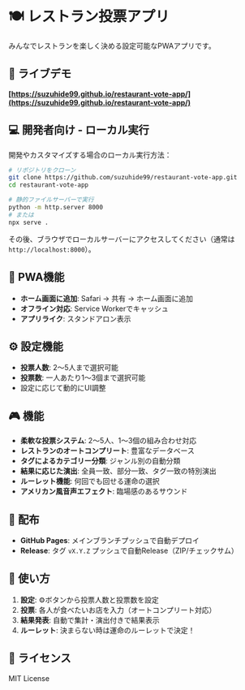 # 🍽️ レストラン投票アプリ

みんなでレストランを楽しく決める設定可能なPWAアプリです。

## 🌟 ライブデモ

**[https://suzuhide99.github.io/restaurant-vote-app/](https://suzuhide99.github.io/restaurant-vote-app/)**

## 💻 開発者向け - ローカル実行

開発やカスタマイズする場合のローカル実行方法：

```bash
# リポジトリをクローン
git clone https://github.com/suzuhide99/restaurant-vote-app.git
cd restaurant-vote-app

# 静的ファイルサーバーで実行
python -m http.server 8000
# または
npx serve .
```

その後、ブラウザでローカルサーバーにアクセスしてください（通常は `http://localhost:8000`）。

## 📱 PWA機能

- **ホーム画面に追加**: Safari → 共有 → ホーム画面に追加
- **オフライン対応**: Service Workerでキャッシュ
- **アプリライク**: スタンドアロン表示

## ⚙️ 設定機能

- **投票人数**: 2〜5人まで選択可能
- **投票数**: 一人あたり1〜3個まで選択可能
- 設定に応じて動的にUI調整

## 🎮 機能

- **柔軟な投票システム**: 2〜5人、1〜3個の組み合わせ対応
- **レストランのオートコンプリート**: 豊富なデータベース
- **タグによるカテゴリー分類**: ジャンル別の自動分類
- **結果に応じた演出**: 全員一致、部分一致、タグ一致の特別演出
- **ルーレット機能**: 何回でも回せる運命の選択
- **アメリカン風音声エフェクト**: 臨場感のあるサウンド

## 🚀 配布

- **GitHub Pages**: メインブランチプッシュで自動デプロイ
- **Release**: タグ `vX.Y.Z` プッシュで自動Release（ZIP/チェックサム）

## 🎯 使い方

1. **設定**: ⚙️ボタンから投票人数と投票数を設定
2. **投票**: 各人が食べたいお店を入力（オートコンプリート対応）
3. **結果発表**: 自動で集計・演出付きで結果表示
4. **ルーレット**: 決まらない時は運命のルーレットで決定！

## 📄 ライセンス

MIT License